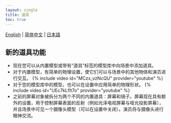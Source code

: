 ```yaml
---
layout: single
title: 道具
toc: true
---
```

[English](/dancexr/features/props) | [简体中文](/zh/dancexr/features/props) | [日本語](/jp/dancexr/features/props)


## 新的道具功能
* 现在您可以从内置模型或带有“道具”标签的模型库中向场景中添加道具。
* 对于内置模型，有简单的物理设置，使它们可以与场景中的其他物体和演员进行交互。
{% include video id="MCzx_vzNcQU" provider="youtube" %}
* 对于您的模型库中的模型，也可以在设置中应用简单的物理形状。
{% include video id="UEc7kLflt7o" provider="youtube" %}
* 之前的屏幕对象被拆分为两个不同的内置道具：屏幕和镜子。屏幕现在具有额外的设置，用于控制屏幕表面的反射（例如光泽电视屏幕与哑光投影屏幕），并且场景中可见一个摄像头模型（可以在设置中关闭）。演员将与摄像头进行眼神交流。